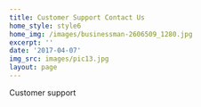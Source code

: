 ```yaml
---
title: Customer Support Contact Us
home_style: style6
home_img: /images/businessman-2606509_1280.jpg
excerpt: ''
date: '2017-04-07'
img_src: images/pic13.jpg
layout: page
---
```

Customer support
